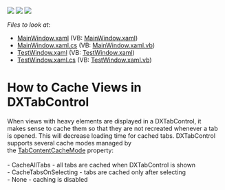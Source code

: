 <!-- default badges list -->
![](https://img.shields.io/endpoint?url=https://codecentral.devexpress.com/api/v1/VersionRange/128641823/21.1.5%2B)
[![](https://img.shields.io/badge/Open_in_DevExpress_Support_Center-FF7200?style=flat-square&logo=DevExpress&logoColor=white)](https://supportcenter.devexpress.com/ticket/details/T328343)
[![](https://img.shields.io/badge/📖_How_to_use_DevExpress_Examples-e9f6fc?style=flat-square)](https://docs.devexpress.com/GeneralInformation/403183)
<!-- default badges end -->
<!-- default file list -->
*Files to look at*:

* [MainWindow.xaml](./CS/DXTabControlExample/MainWindow.xaml) (VB: [MainWindow.xaml](./VB/DXTabControlExample/MainWindow.xaml))
* [MainWindow.xaml.cs](./CS/DXTabControlExample/MainWindow.xaml.cs) (VB: [MainWindow.xaml.vb](./VB/DXTabControlExample/MainWindow.xaml.vb))
* [TestWindow.xaml](./CS/DXTabControlExample/TestWindow.xaml) (VB: [TestWindow.xaml](./VB/DXTabControlExample/TestWindow.xaml))
* [TestWindow.xaml.cs](./CS/DXTabControlExample/TestWindow.xaml.cs) (VB: [TestWindow.xaml.vb](./VB/DXTabControlExample/TestWindow.xaml.vb))
<!-- default file list end -->
# How to Cache Views in DXTabControl


<p>When views with heavy elements are displayed in a DXTabControl, it makes sense to cache them so that they are not recreated whenever a tab is opened. This will decrease loading time for cached tabs. DXTabControl supports several cache modes managed by the <a href="https://documentation.devexpress.com/#WPF/DevExpressXpfCoreDXTabControl_TabContentCacheModetopic">TabContentCacheMode</a> property:<br><br>- CacheAllTabs - all tabs are cached when DXTabControl is shown<br>- CacheTabsOnSelecting - tabs are cached only after selecting<br>- None - caching is disabled</p>

<br/>


